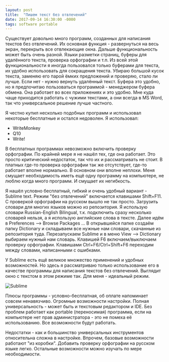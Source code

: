 ```yaml
---
layout: post
title:  "Пишем текст без отвлечений"
date: 2017-09-14 16:30:00 -0000
tags: software portable
---
```


Существует довольно много программ, созданных для написания текстов без отвлечений. Их основная функция - развернуться на весь экран, перекрыть все отвлекающие окна. Дальше функциональность может быть очень разной. Языки разметки страниц, буферы для удалённого текста, проверка орфографии и т.п. Из всей этой функциональности я иногда пользовался только буферами для текста, их удобно использовать для сокращения текста. Убираю большой кусок текста, заменяю его парой ёмких предложений и проверяю, стало ли лучше. Если нет - нужно вернуть удалённый текст. Буфера это удобно, но я предпочитаю пользоваться программой - менеджером буфера обмена. Она работает во всех приложениях и это удобно. Мне куда чаще приходится работать с чужими текстами, а они всегда в MS Word, так что универсальное решение лучше частного.

Я честно купил несколько подобных программ и использовал некоторые бесплатные и остался недоволен. Я использовал:

- WriteMonkey
- Q10
- Write!

В бесплатных программах невозможно включить проверку орфографии. По крайней мере я не нашёл тех, где она работает. Это просто критический недостаток, так что их и рассматривать не стоит. В платных где-то проверка орфографии так же отсутствует, где-то работает вполне нормально. В основном они вполне неплохи. Меня смущает необходимость иметь ещё одну программу на компьютере, не люблю когда много программ. И смущает их негибкость.

Я нашёл условно бесплатный, гибкий и очень удобный вариант - Sublime text. Режим "без отвлечений" включается клавишами Shift+F11. С проверкой орфографии на русском вышло не так просто. Загрузить словари для многих языков можно из репозитория. Я использую словари Russian-English Bilingual, т.к. подключить сразу несколько словарей нельзя, а я использую английские слова в тексте. Далее идём в Preferences --> Browse Packages ... В открывшейся папке создаём папку Dictionary и складываем все нужные нам словари, скачанные из репозитория туда. Перезапускаем Sublime и в меню View --> Dictionary выбираем нужный нам словарь. Клавишей F6 включаем/выключаем проверку орфографии. Клавишами Ctrl+F6/Ctrl+Shift+F6 переходим между словами, написанными с ошибками.

У Sublime есть ещё великое множество применений и удобных возможностей. Но здесь я рассматриваю только использование его в качестве программы для написания текстов без отвлечений. Выглядит окно с текстом в этом режиме так. Для меня - идеальный режим.

![Sublime](http://2nature.me/files/sublime-window.png)

Плюсы программы - условно-бесплатная, об оплате напоминает совсем ненавязчиво. Огромные возможности настройки. Полная универсальность - может быть и текстовым редактором и IDE. Без проблем работает как portable (переносимая) программа, если на компьютере нет прав администратора - это не помеха её использованию. Все возможности будут работать.

Недостатки - как и большинство универсальных инструментов относительна сложна в настройке. Впрочем, базовые возможности работают "из коробки". Добавить проверку орфографии на русском языке легко. Остальные возможности можно изучать по мере необходимости.

